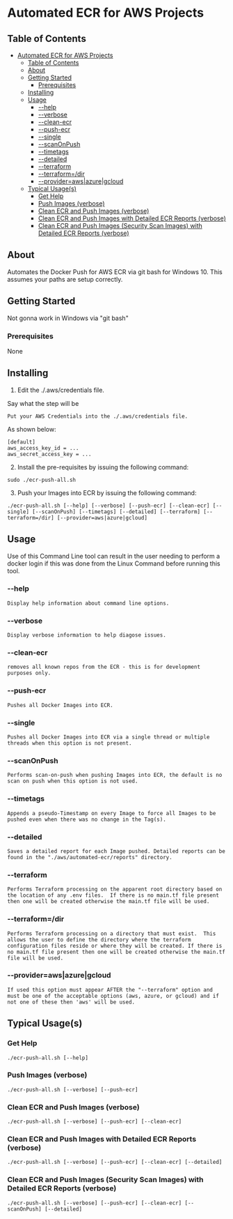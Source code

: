 # Automated ECR for AWS Projects

## Table of Contents

- [Automated ECR for AWS Projects](#automated-ecr-for-aws-projects)
  - [Table of Contents](#table-of-contents)
  - [About](#about)
  - [Getting Started](#getting-started)
    - [Prerequisites](#prerequisites)
  - [Installing](#installing)
  - [Usage](#usage)
    - [--help](#--help)
    - [--verbose](#--verbose)
    - [--clean-ecr](#--clean-ecr)
    - [--push-ecr](#--push-ecr)
    - [--single](#--single)
    - [--scanOnPush](#--scanonpush)
    - [--timetags](#--timetags)
    - [--detailed](#--detailed)
    - [--terraform](#--terraform)
    - [--terraform=/dir](#--terraformdir)
    - [--provider=aws|azure|gcloud](#--providerawsazuregcloud)
  - [Typical Usage(s)](#typical-usages)
    - [Get Help](#get-help)
    - [Push Images (verbose)](#push-images-verbose)
    - [Clean ECR and Push Images (verbose)](#clean-ecr-and-push-images-verbose)
    - [Clean ECR and Push Images with Detailed ECR Reports (verbose)](#clean-ecr-and-push-images-with-detailed-ecr-reports-verbose)
    - [Clean ECR and Push Images (Security Scan Images) with Detailed ECR Reports (verbose)](#clean-ecr-and-push-images-security-scan-images-with-detailed-ecr-reports-verbose)


## About

Automates the Docker Push for AWS ECR via git bash for Windows 10. This assumes your paths are setup correctly.

## Getting Started

Not gonna work in Windows via "git bash"

### Prerequisites

None

## Installing

1. Edit the ./.aws/credentials file.

Say what the step will be

```
Put your AWS Credentials into the ./.aws/credentials file.
```

As shown below:

```
[default]
aws_access_key_id = ...
aws_secret_access_key = ...
```

2. Install the pre-requisites by issuing the following command:

```
sudo ./ecr-push-all.sh
```

3. Push your Images into ECR by issuing the following command:

```
./ecr-push-all.sh [--help] [--verbose] [--push-ecr] [--clean-ecr] [--single] [--scanOnPush] [--timetags] [--detailed] [--terraform] [--terraform=/dir] [--provider=aws|azure|gcloud]
```

## Usage

Use of this Command Line tool can result in the user needing to perform a docker login if this was done from the Linux Command before running this tool.

### --help

```
Display help information about command line options.
```
### --verbose

```
Display verbose information to help diagose issues.
```
### --clean-ecr

```
removes all known repos from the ECR - this is for development purposes only.
```

### --push-ecr

```
Pushes all Docker Images into ECR.
```

### --single

```
Pushes all Docker Images into ECR via a single thread or multiple threads when this option is not present.
```

### --scanOnPush

```
Performs scan-on-push when pushing Images into ECR, the default is no scan on push when this option is not used.
```

### --timetags

```
Appends a pseudo-Timestamp on every Image to force all Images to be pushed even when there was no change in the Tag(s).
```

### --detailed

```
Saves a detailed report for each Image pushed. Detailed reports can be found in the "./aws/automated-ecr/reports" directory.
```

### --terraform

```
Performs Terraform processing on the apparent root directory based on the location of any .env files.  If there is no main.tf file present then one will be created otherwise the main.tf file will be used.
```

### --terraform=/dir

```
Performs Terraform processing on a directory that must exist.  This allows the user to define the directory where the terraform configuration files reside or where they will be created. If there is no main.tf file present then one will be created otherwise the main.tf file will be used.
```

### --provider=aws|azure|gcloud

```
If used this option must appear AFTER the "--terraform" option and must be one of the acceptable options (aws, azure, or gcloud) and if not one of these then 'aws' will be used.
```

## Typical Usage(s)

### Get Help

```
./ecr-push-all.sh [--help]
```

### Push Images (verbose)

```
./ecr-push-all.sh [--verbose] [--push-ecr]
```

### Clean ECR and Push Images (verbose)

```
./ecr-push-all.sh [--verbose] [--push-ecr] [--clean-ecr]
```

### Clean ECR and Push Images with Detailed ECR Reports (verbose)

```
./ecr-push-all.sh [--verbose] [--push-ecr] [--clean-ecr] [--detailed]
```

### Clean ECR and Push Images (Security Scan Images) with Detailed ECR Reports (verbose)

```
./ecr-push-all.sh [--verbose] [--push-ecr] [--clean-ecr] [--scanOnPush] [--detailed]
```
